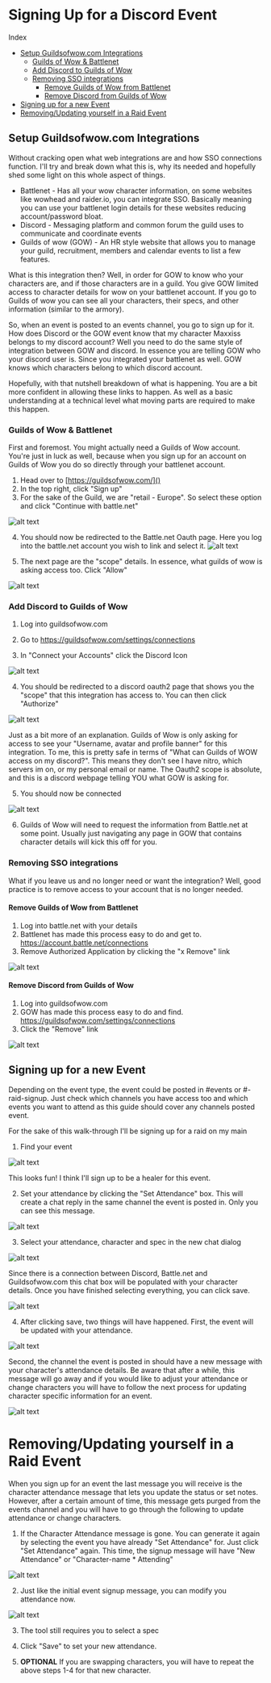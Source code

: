 # Signing Up for a Discord Event

Index

* [Setup Guildsofwow.com Integrations](#Setup-Guildsofwow.com-Integrations)
    * [Guilds of Wow & Battlenet](#Guilds-of-Wow-&-Battlenet)
    * [Add Discord to Guilds of Wow](#Add-Discord-to-Guilds-of-Wow)
    * [Removing SSO integrations](#Removing-SSO-integrations)
        * [Remove Guilds of Wow from Battlenet](#Remove-Guilds-of-Wow-from-Battlenet)
        * [Remove Discord from Guilds of Wow](#Remove-Discord-from-Guilds-of-Wow)
* [Signing up for a new Event](#Signing-up-for-a-new-Event)
* [Removing/Updating yourself in a Raid Event](#Removing/Updating-yourself-in-a-Raid-Event)


## Setup Guildsofwow.com Integrations
Without cracking open what web integrations are and how SSO connections function. I'll try and break down what this is, why its needed and hopefully shed some light on this whole aspect of things.

* Battlenet - Has all your wow character information, on some websites like wowhead and raider.io, you can integrate SSO. Basically meaning you can use your battlenet login details for these websites reducing account/password bloat.
* Discord - Messaging platform and common forum the guild uses to communicate and coordinate events
* Guilds of wow (GOW) - An HR style website that allows you to manage your guild, recruitment, members and calendar events to list a few features.

What is this integration then? Well, in order for GOW to know who your characters are, and if those characters are in a guild. You give GOW limited access to character details for wow on your battlenet account. If you go to Guilds of wow you can see all your characters, their specs, and other information (similar to the armory).

So, when an event is posted to an events channel, you go to sign up for it. How does Discord or the GOW event know that my character Maxxiss belongs to my discord account? Well you need to do the same style of integration between GOW and discord. In essence you are telling GOW who your discord user is. Since you integrated your battlenet as well. GOW knows which characters belong to which discord account. 

Hopefully, with that nutshell breakdown of what is happening. You are a bit more confident in allowing these links to happen. As well as a basic understanding at a technical level what moving parts are required to make this happen.

### Guilds of Wow & Battlenet
First and foremost. You might actually need a Guilds of Wow account. You're just in luck as well, because when you sign up for an account on Guilds of Wow you do so directly through your battlenet account.

1) Head over to [https://guildsofwow.com/]()
2) In the top right, click "Sign up"
3) For the sake of the Guild, we are "retail - Europe". So select these option and click "Continue with battle.net"

![alt text](./static/img/gow-account-setup-wow.png)

4) You should now be redirected to the Battle.net Oauth page. Here you log into the battle.net account you wish to link and select it.
![alt text](./static/img/select-battlenet-account.png)

5) The next page are the "scope" details. In essence, what guilds of wow is asking access too. Click "Allow"

![alt text](./static/img/gow-to-bnet-scope.png)

### Add Discord to Guilds of Wow
1) Log into guildsofwow.com
2) Go to https://guildsofwow.com/settings/connections

3) In "Connect your Accounts" click the Discord Icon

![alt text](./static/img/gow-discord-connection.png)

4) You should be redirected to a discord oauth2 page that shows you the "scope" that this integration has access to. You can then click "Authorize"

![alt text](./static/img/gow-oauth-access-discord.png)

Just as a bit more of an explanation. Guilds of Wow is only asking for access to see your "Username, avatar and profile banner" for this integration. To me, this is pretty safe in terms of "What can Guilds of WOW access on my discord?". This means they don't see I have nitro, which servers im on, or my personal email or name. The Oauth2 scope is absolute, and this is a discord webpage telling YOU what GOW is asking for.

5) You should now be connected

![alt text](./static/img/gow-discord-connected.png)

6) Guilds of Wow will need to request the information from Battle.net at some point. Usually just navigating any page in GOW that contains character details will kick this off for you. 

### Removing SSO integrations
What if you leave us and no longer need or want the integration? Well, good practice is to remove access to your account that is no longer needed.

#### Remove Guilds of Wow from Battlenet
1) Log into battle.net with your details
2) Battlenet has made this process easy to do and get to. https://account.battle.net/connections
3) Remove Authorized Application by clicking the "x Remove" link

![alt text](./static/img/remove-auth-app-battlenet.png)

#### Remove Discord from Guilds of Wow
1) Log into guildsofwow.com
2) GOW has made this process easy to do and find. https://guildsofwow.com/settings/connections
3) Click the "Remove" link 

![alt text](./static/img/gow-remove-discord-auth.png)


## Signing up for a new Event

Depending on the event type, the event could be posted in #events or #-raid-signup. Just check which channels you have access too and which events you want to attend as this guide should cover any channels posted event.

For the sake of this walk-through I'll be signing up for a raid on my main

1) Find your event

![alt text](./static/img/discord-event.png)

This looks fun! I think I'll sign up to be a healer for this event.

2) Set your attendance by clicking the "Set Attendance" box. This will create a chat reply in the same channel the event is posted in. Only you can see this message.

![alt text](./static/img/event-set-attendance.png)

3) Select your attendance, character and spec in the new chat dialog

![alt text](./static/img/event-select-character.png)

Since there is a connection between Discord, Battle.net and Guildsofwow.com this chat box will be populated with your character details. Once you have finished selecting everything, you can click save.

![alt text](./static/img/event-selected-character.png)

4) After clicking save, two things will have happened. First, the event will be updated with your attendance. 

![alt text](./static/img/event-attending.png)

Second, the channel the event is posted in should have a new message with your character's attendance details. Be aware that after a while, this message will go away and if you would like to adjust your attendance or change characters you will have to follow the next process for updating character specific information for an event.

![alt text](./static/img/character-event-attendance.png)

# Removing/Updating yourself in a Raid Event

When you sign up for an event the last message you will receive is the character attendance message that lets you update the status or set notes. However, after a certain amount of time, this message gets purged from the events channel and you will have to go through the following to update attendance or change characters.

1) If the Character Attendance message is gone. You can generate it again by selecting the event you have already "Set Attendance" for. Just click "Set Attendance" again. This time, the signup message will have "New Attendance" or "Character-name * Attending"

![alt text](./static/img/event-modify-signup.png)

2) Just like the initial event signup message, you can modify you attendance now.

![alt text](./static/img/event-modify-attendance.png)

3) The tool still requires you to select a spec

4) Click "Save" to set your new attendance.

5) **OPTIONAL** If you are swapping characters, you will have to repeat the above steps 1-4 for that new character.